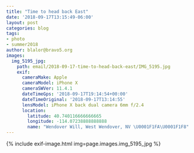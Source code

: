 ```yaml
---
title: "Time to head back East"
date: '2018-09-17T13:15:49-06:00'
layout: post
categories: blog
tags:
- photo
- summer2018
author: blalor@bravo5.org
images:
  img_5195_jpg:
    path: email/2018-09-17-time-to-head-back-east/IMG_5195.jpg
    exif:
      cameraMake: Apple
      cameraModel: iPhone X
      cameraSWVer: 11.4.1
      dateTimeGps: '2018-09-17T19:14:54+00:00'
      dateTimeOriginal: '2018-09-17T13:14:55'
      lensModel: iPhone X back dual camera 6mm f/2.4
      location:
        latitude: 40.740116666666665
        longitude: -114.07238888888888
        name: "Wendover Will, West Wendover, NV \U0001F1FA\U0001F1F8"
---
```


{% include exif-image.html img=page.images.img_5195_jpg %}
